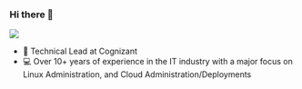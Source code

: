 ### Hi there 👋

![](https://github.com/Dinesh-Prabhakaran/Dinesh-Prabhakaran/tree/main/icons/header.png)

* 💼   Technical Lead at Cognizant
* 💻   Over 10+ years of experience in the IT industry with a major focus on Linux Administration, and Cloud Administration/Deployments
